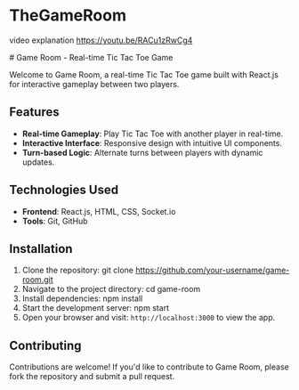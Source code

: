 # TheGameRoom

video explanation 
https://youtu.be/RACu1zRwCg4

\# Game Room - Real-time Tic Tac Toe Game

Welcome to Game Room, a real-time Tic Tac Toe game built with React.js for interactive gameplay between two players.

## Features

- **Real-time Gameplay**: Play Tic Tac Toe with another player in real-time.
- **Interactive Interface**: Responsive design with intuitive UI components.
- **Turn-based Logic**: Alternate turns between players with dynamic updates.

## Technologies Used

- **Frontend**: React.js, HTML, CSS, Socket.io
- **Tools**: Git, GitHub

## Installation

1. Clone the repository: git clone https://github.com/your-username/game-room.git
2. Navigate to the project directory: cd game-room
3. Install dependencies: npm install
4. Start the development server: npm start
5. Open your browser and visit: `http://localhost:3000` to view the app.

## Contributing

Contributions are welcome! If you'd like to contribute to Game Room, please fork the repository and submit a pull request.





